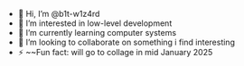 - 👋 Hi, I’m @b1t-w1z4rd
- 👀 I’m interested in low-level development
- 🌱 I’m currently learning computer systems
- 💞️ I’m looking to collaborate on something i find interesting
- ⚡ ~~Fun fact: will go to collage in mid January 2025

<!---
b1t-w1z4rd/b1t-w1z4rd is a ✨ special ✨ repository because its `README.md` (this file) appears on your GitHub profile.
You can click the Preview link to take a look at your changes.
--->
